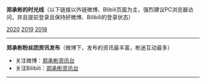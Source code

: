 **郑承彬的时光线**（以下链接以外链微博、Blibili页面为主，强烈建议PC浏览器访问，并且提前登录且保持好微博、Bilibili的登录状态）           

[2020](./timeline/2020.md) [2019](./timeline/2019.md) [2018](./timeline/2018.md)            

---------------------------------------------------------------------------------------------------------------------------------------
**郑承彬粉丝团资讯发布**（微博下，发布的资讯最丰富，彬迷互动最多）          

* 关注微博：[郑承彬资讯台](https://weibo.com/7328309276)           
* 关注Bilibili：[郑承彬资讯台](https://space.bilibili.com/479024331)              

----------------------------------------------------------------------------------------------------------------------------------------

